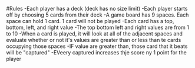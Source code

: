 #Rules
-Each player has a deck (deck has no size limit)
-Each player starts off by choosing 5 cards from their deck
-A game board has 9 spaces. Each space can hold 1 card. 1 card will not be played
-Each card has a top, bottom, left, and right value
    -The top bottom left and right values are from 1 to 10
-When a card is played, it will look at all of the adjacent spaces and evaluate whether or not it's values are greater than or less than te cards occupying those spaces
    -IF value are greater than, those card that it beats will be "captured"
    -EVeery captured increases thje score ny 1 point for the player
    
